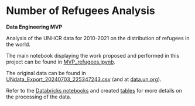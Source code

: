 # Number of Refugees Analysis
**Data Engineering MVP**

Analysis of the UNHCR data for 2010-2021 on the distribution of refugees in the world.

The main notebook displaying the work proposed and performed in this project can be found in [MVP_refugees.ipynb](https://github.com/estellasouza/Refugees_analysis/blob/main/MVP_refugees.ipynb).

The original data can be found in [UNdata_Export_20240703_225347243.csv](https://github.com/estellasouza/Refugees_analysis/blob/main/UNdata_Export_20240703_225347243.csv) (and at [data.un.org](http://data.un.org/Data.aspx?d=UNHCR&f=indID%3AType-Ref)).

Refer to the [Databricks notebooks](https://github.com/estellasouza/Refugees_analysis/tree/main/Databricks_notebooks) and created [tables](https://github.com/estellasouza/Refugees_analysis/tree/main/Databricks_tables) for more details on the processing of the data.
